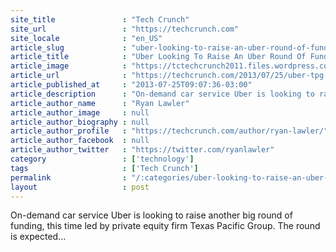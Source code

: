 ```yaml
---
site_title               : "Tech Crunch"
site_url                 : "https://techcrunch.com"
site_locale              : "en_US"
article_slug             : "uber-looking-to-raise-an-uber-round-of-funding-led-by-tpg-at-a-s3-5b-valuation"
article_title            : "Uber Looking To Raise An Uber Round Of Funding Led By TPG, At A $3.5B Valuation"
article_image            : "https://tctechcrunch2011.files.wordpress.com/2013/04/new-logo-vertical-dark.jpg?w=764&h=400&crop=1"
article_url              : "https://techcrunch.com/2013/07/25/uber-tpg-3-5b/"
article_published_at     : "2013-07-25T09:07:36-03:00"
article_description      : "On-demand car service Uber is looking to raise another big round of funding, this time led by private equity firm Texas Pacific Group. The round is expected..."
article_author_name      : "Ryan Lawler"
article_author_image     : null
article_author_biography : null
article_author_profile   : "https://techcrunch.com/author/ryan-lawler/"
article_author_facebook  : null
article_author_twitter   : "https://twitter.com/ryanlawler"
category                 : ['technology']
tags                     : ['Tech Crunch']
permalink                : "/:categories/uber-looking-to-raise-an-uber-round-of-funding-led-by-tpg-at-a-s3-5b-valuation/"
layout                   : post
---
```


On-demand car service Uber is looking to raise another big round of funding, this time led by private equity firm Texas Pacific Group. The round is expected...
